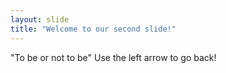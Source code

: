 ```yaml
---
layout: slide
title: "Welcome to our second slide!"
---
```

"To be or not to be"
Use the left arrow to go back!